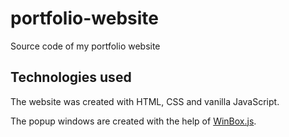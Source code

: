 # portfolio-website
Source code of my portfolio website

## Technologies used
The website was created with HTML, CSS and vanilla JavaScript.

The popup windows are created with the help of [WinBox.js](https://github.com/nextapps-de/winbox).
